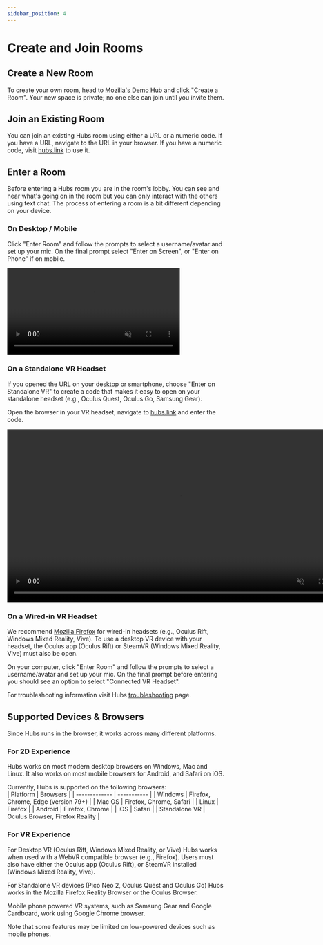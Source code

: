 ```yaml
---
sidebar_position: 4
---
```


# Create and Join Rooms

## Create a New Room

To create your own room, head to [Mozilla's Demo Hub](https://hubs.mozilla.com/demo) and click "Create a Room". Your new space is private; no one else can join until you invite them.

## Join an Existing Room

You can join an existing Hubs room using either a URL or a numeric code. If you have a URL, navigate to the URL in your browser. If you have a numeric code, visit [hubs.link](https://hubs.link) to use it.

## Enter a Room

Before entering a Hubs room you are in the room's lobby. You can see and hear what's going on in the room but you can only interact with the others using text chat. The process of entering a room is a bit different depending on your device.

### On Desktop / Mobile

Click "Enter Room" and follow the prompts to select a username/avatar and set up your mic. On the final prompt select "Enter on Screen", or "Enter on Phone" if on mobile.

<video autoplay loop muted controls width="400">
  <source src="/img/hubs-enter-room.mp4" type="video/mp4"/>
  <img src="/img/intro-hubs-enter-room-min.PNG" alt="Hubs Lobby"/>
</video>

### On a Standalone VR Headset

If you opened the URL on your desktop or smartphone, choose "Enter on Standalone VR" to create a code that makes it easy to open on your standalone headset (e.g., Oculus Quest, Oculus Go, Samsung Gear).

Open the browser in your VR headset, navigate to [hubs.link](https://hubs.link) and enter the code.

<video autoplay loop muted controls width="800">
  <source src="/img/hubs-enter-standalone-vr.mp4" type="video/mp4"/>
  <img src="/img/intro-hubs-enter-room-min.PNG" alt="Hubs Lobby"/>
</video>

### On a Wired-in VR Headset

We recommend [Mozilla Firefox](https://www.mozilla.org/en-US/firefox/new/) for wired-in headsets (e.g., Oculus Rift, Windows Mixed Reality, Vive). To use a desktop VR device with your headset, the Oculus app (Oculus Rift) or SteamVR (Windows Mixed Reality, Vive) must also be open.

On your computer, click "Enter Room" and follow the prompts to select a username/avatar and set up your mic. On the final prompt before entering you should see an option to select "Connected VR Headset".

For troubleshooting information visit Hubs [troubleshooting](./hubs-troubleshooting.html) page.

## Supported Devices & Browsers

Since Hubs runs in the browser, it works across many different platforms.

### For 2D Experience

Hubs works on most modern desktop browsers on Windows, Mac and Linux. It also works on most mobile browsers for Android, and Safari on iOS.

Currently, Hubs is supported on the following browsers:  
| Platform | Browsers |
| ------------- | ----------- |
| Windows | Firefox, Chrome, Edge (version 79+) |
| Mac OS | Firefox, Chrome, Safari |
| Linux | Firefox |
| Android | Firefox, Chrome |
| iOS | Safari |
| Standalone VR | Oculus Browser, Firefox Reality |

### For VR Experience

For Desktop VR (Oculus Rift, Windows Mixed Reality, or Vive) Hubs works when used with a WebVR compatible browser (e.g., Firefox). Users must also have either the Oculus app (Oculus Rift), or SteamVR installed (Windows Mixed Reality, Vive).

For Standalone VR devices (Pico Neo 2, Oculus Quest and Oculus Go) Hubs works in the Mozilla Firefox Reality Browser or the Oculus Browser.

Mobile phone powered VR systems, such as Samsung Gear and Google Cardboard, work using Google Chrome browser.

Note that some features may be limited on low-powered devices such as mobile phones.
